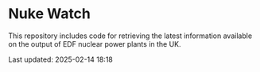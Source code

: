# Nuke Watch

This repository includes code for retrieving the latest information available on the output of EDF nuclear power plants in the UK.

Last updated: 2025-02-14 18:18